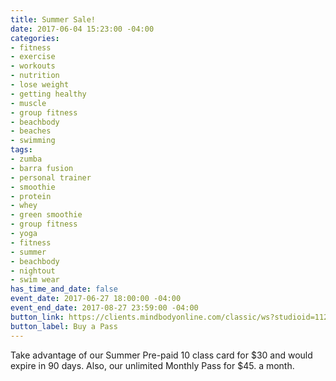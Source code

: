 ```yaml
---
title: Summer Sale!
date: 2017-06-04 15:23:00 -04:00
categories:
- fitness
- exercise
- workouts
- nutrition
- lose weight
- getting healthy
- muscle
- group fitness
- beachbody
- beaches
- swimming
tags:
- zumba
- barra fusion
- personal trainer
- smoothie
- protein
- whey
- green smoothie
- group fitness
- yoga
- fitness
- summer
- beachbody
- nightout
- swim wear
has_time_and_date: false
event_date: 2017-06-27 18:00:00 -04:00
event_end_date: 2017-08-27 23:59:00 -04:00
button_link: https://clients.mindbodyonline.com/classic/ws?studioid=112719&stype=41&sTG=22
button_label: Buy a Pass
---
```


Take advantage of our Summer Pre-paid 10 class card for $30 and would expire in 90 days. Also, our unlimited Monthly Pass for $45. a month.